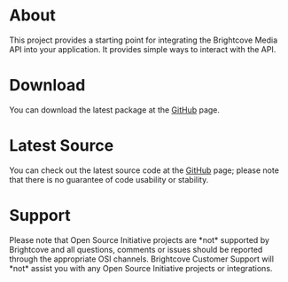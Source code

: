 <h1>
	About
</h1>

<p>
	This project provides a starting point for integrating the Brightcove Media API into your application. It provides simple ways to interact with the API.	
</p>

<h1>
	Download
</h1>

<p>
	You can download the latest package at the <a href="http://github.com/brightcoveos/JavaScript-MAPI-Wrapper">GitHub</a> page.
</p>

<h1>
	Latest Source
</h1>

<p>
	You can check out the latest source code at the <a href="http://github.com/brightcoveos/JavaScript-MAPI-Wrapper">GitHub</a> page; please note that there is no guarantee of code usability or stability.
</p>

<h1>
	Support
</h1>

<p>
	Please note that Open Source Initiative projects are *not* supported by Brightcove and all questions, comments or issues should be reported through the appropriate OSI channels. Brightcove Customer Support will *not* assist you with any Open Source Initiative projects or integrations.
</p>